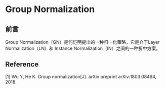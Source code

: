 # Group Normalization

## 前言

Group Normalization（GN）是何恺明提出的一种归一化策略，它是介于Layer Normalization（LN）和 Instance Normalization（IN）之间的一种折中方案。

## Reference

\[1\] Wu Y, He K. Group normalization\[J\]. arXiv preprint arXiv:1803.08494, 2018.



